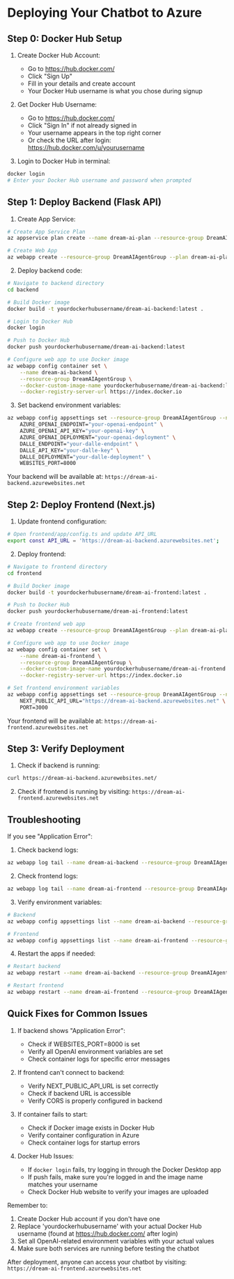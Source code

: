 # Deploying Your Chatbot to Azure

## Step 0: Docker Hub Setup

1. Create Docker Hub Account:
   - Go to https://hub.docker.com/
   - Click "Sign Up"
   - Fill in your details and create account
   - Your Docker Hub username is what you chose during signup

2. Get Docker Hub Username:
   - Go to https://hub.docker.com/
   - Click "Sign In" if not already signed in
   - Your username appears in the top right corner
   - Or check the URL after login: https://hub.docker.com/u/yourusername

3. Login to Docker Hub in terminal:
```bash
docker login
# Enter your Docker Hub username and password when prompted
```

## Step 1: Deploy Backend (Flask API)

1. Create App Service:
```bash
# Create App Service Plan
az appservice plan create --name dream-ai-plan --resource-group DreamAIAgentGroup --sku B1 --is-linux

# Create Web App
az webapp create --resource-group DreamAIAgentGroup --plan dream-ai-plan --name dream-ai-backend --runtime "PYTHON:3.11"
```

2. Deploy backend code:
```bash
# Navigate to backend directory
cd backend

# Build Docker image
docker build -t yourdockerhubusername/dream-ai-backend:latest .

# Login to Docker Hub
docker login

# Push to Docker Hub
docker push yourdockerhubusername/dream-ai-backend:latest

# Configure web app to use Docker image
az webapp config container set \
    --name dream-ai-backend \
    --resource-group DreamAIAgentGroup \
    --docker-custom-image-name yourdockerhubusername/dream-ai-backend:latest \
    --docker-registry-server-url https://index.docker.io
```

3. Set backend environment variables:
```bash
az webapp config appsettings set --resource-group DreamAIAgentGroup --name dream-ai-backend --settings \
    AZURE_OPENAI_ENDPOINT="your-openai-endpoint" \
    AZURE_OPENAI_API_KEY="your-openai-key" \
    AZURE_OPENAI_DEPLOYMENT="your-openai-deployment" \
    DALLE_ENDPOINT="your-dalle-endpoint" \
    DALLE_API_KEY="your-dalle-key" \
    DALLE_DEPLOYMENT="your-dalle-deployment" \
    WEBSITES_PORT=8000
```

Your backend will be available at: `https://dream-ai-backend.azurewebsites.net`

## Step 2: Deploy Frontend (Next.js)

1. Update frontend configuration:
```bash
# Open frontend/app/config.ts and update API_URL
export const API_URL = 'https://dream-ai-backend.azurewebsites.net';
```

2. Deploy frontend:
```bash
# Navigate to frontend directory
cd frontend

# Build Docker image
docker build -t yourdockerhubusername/dream-ai-frontend:latest .

# Push to Docker Hub
docker push yourdockerhubusername/dream-ai-frontend:latest

# Create frontend web app
az webapp create --resource-group DreamAIAgentGroup --plan dream-ai-plan --name dream-ai-frontend --runtime "NODE:18-lts"

# Configure web app to use Docker image
az webapp config container set \
    --name dream-ai-frontend \
    --resource-group DreamAIAgentGroup \
    --docker-custom-image-name yourdockerhubusername/dream-ai-frontend:latest \
    --docker-registry-server-url https://index.docker.io

# Set frontend environment variables
az webapp config appsettings set --resource-group DreamAIAgentGroup --name dream-ai-frontend --settings \
    NEXT_PUBLIC_API_URL="https://dream-ai-backend.azurewebsites.net" \
    PORT=3000
```

Your frontend will be available at: `https://dream-ai-frontend.azurewebsites.net`

## Step 3: Verify Deployment

1. Check if backend is running:
```bash
curl https://dream-ai-backend.azurewebsites.net/
```

2. Check if frontend is running by visiting:
`https://dream-ai-frontend.azurewebsites.net`

## Troubleshooting

If you see "Application Error":

1. Check backend logs:
```bash
az webapp log tail --name dream-ai-backend --resource-group DreamAIAgentGroup
```

2. Check frontend logs:
```bash
az webapp log tail --name dream-ai-frontend --resource-group DreamAIAgentGroup
```

3. Verify environment variables:
```bash
# Backend
az webapp config appsettings list --name dream-ai-backend --resource-group DreamAIAgentGroup

# Frontend
az webapp config appsettings list --name dream-ai-frontend --resource-group DreamAIAgentGroup
```

4. Restart the apps if needed:
```bash
# Restart backend
az webapp restart --name dream-ai-backend --resource-group DreamAIAgentGroup

# Restart frontend
az webapp restart --name dream-ai-frontend --resource-group DreamAIAgentGroup
```

## Quick Fixes for Common Issues

1. If backend shows "Application Error":
   - Check if WEBSITES_PORT=8000 is set
   - Verify all OpenAI environment variables are set
   - Check container logs for specific error messages

2. If frontend can't connect to backend:
   - Verify NEXT_PUBLIC_API_URL is set correctly
   - Check if backend URL is accessible
   - Verify CORS is properly configured in backend

3. If container fails to start:
   - Check if Docker image exists in Docker Hub
   - Verify container configuration in Azure
   - Check container logs for startup errors

4. Docker Hub Issues:
   - If `docker login` fails, try logging in through the Docker Desktop app
   - If push fails, make sure you're logged in and the image name matches your username
   - Check Docker Hub website to verify your images are uploaded

Remember to:
1. Create Docker Hub account if you don't have one
2. Replace 'yourdockerhubusername' with your actual Docker Hub username (found at https://hub.docker.com/ after login)
3. Set all OpenAI-related environment variables with your actual values
4. Make sure both services are running before testing the chatbot

After deployment, anyone can access your chatbot by visiting:
`https://dream-ai-frontend.azurewebsites.net`
